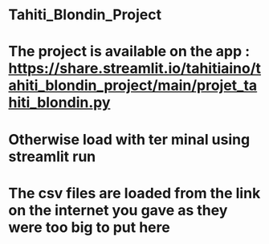 # Tahiti_Blondin_Project
# The project is available on the app : https://share.streamlit.io/tahitiaino/tahiti_blondin_project/main/projet_tahiti_blondin.py

# Otherwise load with ter minal using streamlit run

# The csv files are loaded from the link on the internet you gave as they were too big to put here

